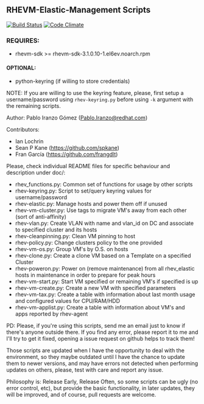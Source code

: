 ## RHEVM-Elastic-Management Scripts

[![Build Status](https://travis-ci.org/iranzo/rhevm-utils.svg?branch=master)](https://travis-ci.org/iranzo/rhevm-utils)
[![Code Climate](https://codeclimate.com/github/iranzo/rhevm-utils/badges/gpa.svg)](https://codeclimate.com/github/iranzo/rhevm-utils)

### REQUIRES:

- rhevm-sdk >= rhevm-sdk-3.1.0.10-1.el6ev.noarch.rpm

#### OPTIONAL:

- python-keyring (if willing to store credentials)

NOTE: If you are willing to use the keyring feature, please, first setup a username/password using `rhev-keyring.py` before using `-k` argument with the remaining scripts.

Author: Pablo Iranzo Gómez (Pablo.Iranzo@redhat.com)

Contributors:

- Ian Lochrin
- Sean P Kane (https://github.com/spkane)
- Fran García (https://github.com/frangdlt)

Please, check individual README files for specific behaviour and description under doc/:

- rhev_functions.py:         Common set of functions for usage by other scripts
- rhev-keyring.py:           Script to set/query keyring values for username/password
- rhev-elastic.py:           Manage hosts and power them off if unused
- rhev-vm-cluster.py:        Use tags to migrate VM's away from each other (sort of anti-affinity)
- rhev-vlan.py:              Create VLAN with name and vlan_id on DC and associate to specified cluster and its hosts
- rhev-cleanpinning.py:      Clean VM pinning to host
- rhev-policy.py:            Change clusters policy to the one provided
- rhev-vm-os.py:             Group VM's by O.S. on hosts
- rhev-clone.py:             Create a clone VM based on a Template on a specified Cluster
- rhev-poweron.py:           Power on (remove maintenance) from all rhev_elastic hosts in maintenance in order to prepare for peak hours
- rhev-vm-start.py:          Start VM specified or remaining VM's if specified is up
- rhev-vm-create.py:         Create a new VM with specified parameters
- rhev-vm-tax.py:            Create a table with information about last month usage and configured values for CPU/RAM/HDD
- rhev-vm-applist.py:        Create a table with information about VM's and apps reported by rhev-agent

PD: Please, if you're using this scripts, send me an email just to know if
there's anyone outside there. If you find any error, please report it to me
and I'll try to get it fixed, opening a issue request on github helps to track them!

Those scripts are updated when I have the opportunity to deal with the environment, so they maybe outdated until I have the chance to update them to newer versions, and may have errors not detected when performing updates on others, please, test with care and report any issue.

Philosophy is: Release Early, Release Often, so some scripts can be ugly (no error control, etc), but provide the basic functionality, in later updates, they will be improved, and of course, pull requests are welcome.

